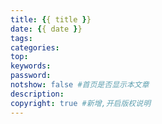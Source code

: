 ```yaml
---
title: {{ title }}
date: {{ date }}
tags:
categories:
top:
keywords:
password:
notshow: false #首页是否显示本文章
description:
copyright: true #新增,开启版权说明
---
```

